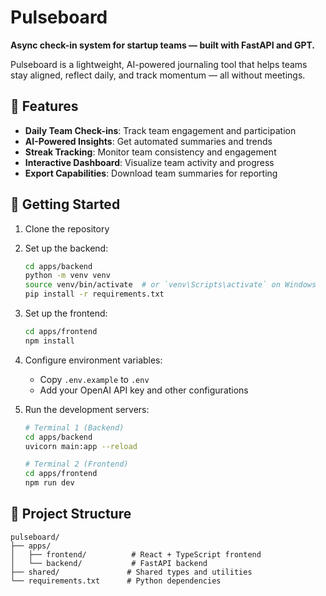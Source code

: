 # Pulseboard

**Async check-in system for startup teams — built with FastAPI and GPT.**

Pulseboard is a lightweight, AI-powered journaling tool that helps teams stay aligned, reflect daily, and track momentum — all without meetings.

## 🌟 Features

- **Daily Team Check-ins**: Track team engagement and participation
- **AI-Powered Insights**: Get automated summaries and trends
- **Streak Tracking**: Monitor team consistency and engagement
- **Interactive Dashboard**: Visualize team activity and progress
- **Export Capabilities**: Download team summaries for reporting

## 🚀 Getting Started

1. Clone the repository
2. Set up the backend:
   ```bash
   cd apps/backend
   python -m venv venv
   source venv/bin/activate  # or `venv\Scripts\activate` on Windows
   pip install -r requirements.txt
   ```

3. Set up the frontend:
   ```bash
   cd apps/frontend
   npm install
   ```

4. Configure environment variables:
   - Copy `.env.example` to `.env`
   - Add your OpenAI API key and other configurations

5. Run the development servers:
   ```bash
   # Terminal 1 (Backend)
   cd apps/backend
   uvicorn main:app --reload

   # Terminal 2 (Frontend)
   cd apps/frontend
   npm run dev
   ```

## 📝 Project Structure

```
pulseboard/
├── apps/
│   ├── frontend/          # React + TypeScript frontend
│   └── backend/           # FastAPI backend
├── shared/               # Shared types and utilities
└── requirements.txt      # Python dependencies
```
